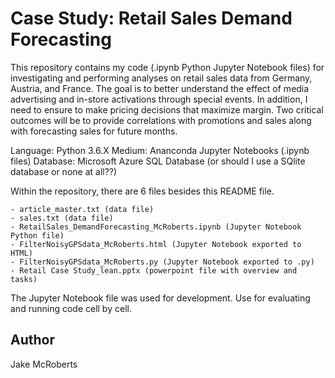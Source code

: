 Case Study: Retail Sales Demand Forecasting
==============

This repository contains my code (.ipynb Python Jupyter Notebook files) for
investigating and performing analyses on retail sales data from Germany,
Austria, and France. The goal is to better understand the effect of media
advertising and in-store activations through special events. In addition, I
need to ensure to make pricing decisions that maximize margin. Two critical
outcomes will be to provide correlations with promotions and sales along with
forecasting sales for future months.

Language: Python 3.6.X
Medium: Ananconda Jupyter Notebooks (.ipynb files)
Database: Microsoft Azure SQL Database (or should I use a SQlite database or none at all??)

Within the repository, there are 6 files besides this README file.

    - article_master.txt (data file)
    - sales.txt (data file)
    - RetailSales_DemandForecasting_McRoberts.ipynb (Jupyter Notebook Python file)
    - FilterNoisyGPSdata_McRoberts.html (Jupyter Notebook exported to HTML)
    - FilterNoisyGPSdata_McRoberts.py (Jupyter Notebook exported to .py)
    - Retail Case Study_lean.pptx (powerpoint file with overview and tasks)

The Jupyter Notebook file was used for development. Use for evaluating
and running code cell by cell.

## Author

Jake McRoberts